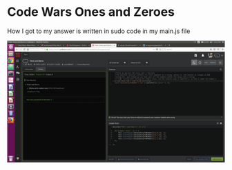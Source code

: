# Code Wars Ones and Zeroes
How I got to my answer is written in sudo code in my main.js file



![CODE WARS](/codewars2.png)
